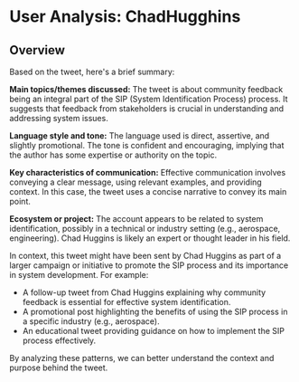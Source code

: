 # User Analysis: ChadHugghins

## Overview

Based on the tweet, here's a brief summary:

**Main topics/themes discussed:**
The tweet is about community feedback being an integral part of the SIP (System Identification Process) process. It suggests that feedback from stakeholders is crucial in understanding and addressing system issues.

**Language style and tone:**
The language used is direct, assertive, and slightly promotional. The tone is confident and encouraging, implying that the author has some expertise or authority on the topic.

**Key characteristics of communication:**
Effective communication involves conveying a clear message, using relevant examples, and providing context. In this case, the tweet uses a concise narrative to convey its main point.

**Ecosystem or project:**
The account appears to be related to system identification, possibly in a technical or industry setting (e.g., aerospace, engineering). Chad Huggins is likely an expert or thought leader in his field.

In context, this tweet might have been sent by Chad Huggins as part of a larger campaign or initiative to promote the SIP process and its importance in system development. For example:

* A follow-up tweet from Chad Huggins explaining why community feedback is essential for effective system identification.
* A promotional post highlighting the benefits of using the SIP process in a specific industry (e.g., aerospace).
* An educational tweet providing guidance on how to implement the SIP process effectively.

By analyzing these patterns, we can better understand the context and purpose behind the tweet.